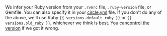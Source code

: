 <!--

title: CircleCI uses the wrong Ruby version
last_updated: Feb 3, 2013

-->

We infer your Ruby version from your `.rvmrc` file, `.ruby-version` file, or Gemfile.
You can also specify it in your [circle.yml](/docs/configuration#ruby-version)
file.
If you don't do any of the above, we'll use Ruby `{{ versions.default_ruby }}`
or `{{ versions.old_ruby }}`, whichever we think is best.
You can[control the version](/docs/configuration#ruby-version)
if we got it wrong.
